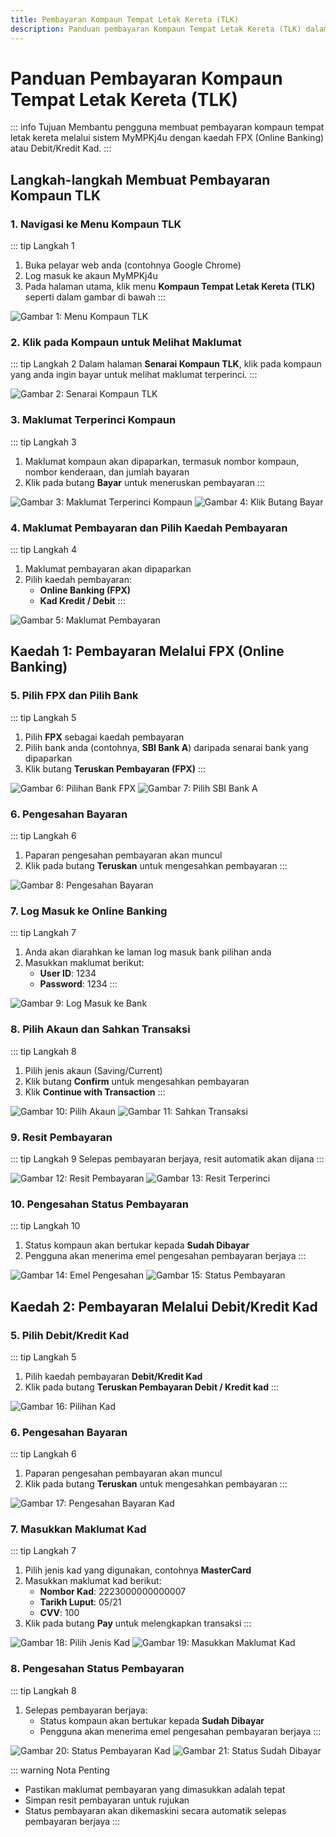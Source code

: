 ```yaml
---
title: Pembayaran Kompaun Tempat Letak Kereta (TLK)
description: Panduan pembayaran Kompaun Tempat Letak Kereta (TLK) dalam sistem MyMPKJ4u
---
```


# Panduan Pembayaran Kompaun Tempat Letak Kereta (TLK)

::: info Tujuan
Membantu pengguna membuat pembayaran kompaun tempat letak kereta melalui sistem MyMPKj4u dengan kaedah FPX (Online Banking) atau Debit/Kredit Kad.
:::

## Langkah-langkah Membuat Pembayaran Kompaun TLK

### 1. Navigasi ke Menu Kompaun TLK

::: tip Langkah 1
1. Buka pelayar web anda (contohnya Google Chrome)
2. Log masuk ke akaun MyMPKj4u
3. Pada halaman utama, klik menu **Kompaun Tempat Letak Kereta (TLK)** seperti dalam gambar di bawah
:::

![Gambar 1: Menu Kompaun TLK](./image/pembayaran-tempat-letak-kereta/image1.jpg)

### 2. Klik pada Kompaun untuk Melihat Maklumat

::: tip Langkah 2
Dalam halaman **Senarai Kompaun TLK**, klik pada kompaun yang anda ingin bayar untuk melihat maklumat terperinci.
:::

![Gambar 2: Senarai Kompaun TLK](./image/pembayaran-tempat-letak-kereta/image2.jpg)

### 3. Maklumat Terperinci Kompaun

::: tip Langkah 3
1. Maklumat kompaun akan dipaparkan, termasuk nombor kompaun, nombor kenderaan, dan jumlah bayaran
2. Klik pada butang **Bayar** untuk meneruskan pembayaran
:::

![Gambar 3: Maklumat Terperinci Kompaun](./image/pembayaran-tempat-letak-kereta/image3.jpg)
![Gambar 4: Klik Butang Bayar](./image/pembayaran-tempat-letak-kereta/image4.jpg)

### 4. Maklumat Pembayaran dan Pilih Kaedah Pembayaran

::: tip Langkah 4
1. Maklumat pembayaran akan dipaparkan
2. Pilih kaedah pembayaran:
   - **Online Banking (FPX)**
   - **Kad Kredit / Debit**
:::

![Gambar 5: Maklumat Pembayaran](./image/pembayaran-tempat-letak-kereta/image5.jpg)

## Kaedah 1: Pembayaran Melalui FPX (Online Banking)

### 5. Pilih FPX dan Pilih Bank

::: tip Langkah 5
1. Pilih **FPX** sebagai kaedah pembayaran
2. Pilih bank anda (contohnya, **SBI Bank A**) daripada senarai bank yang dipaparkan
3. Klik butang **Teruskan Pembayaran (FPX)**
:::

![Gambar 6: Pilihan Bank FPX](./image/pembayaran-tempat-letak-kereta/image5.jpg)
![Gambar 7: Pilih SBI Bank A](./image/pembayaran-tempat-letak-kereta/image6.jpg)

### 6. Pengesahan Bayaran

::: tip Langkah 6
1. Paparan pengesahan pembayaran akan muncul
2. Klik pada butang **Teruskan** untuk mengesahkan pembayaran
:::

![Gambar 8: Pengesahan Bayaran](./image/pembayaran-tempat-letak-kereta/image7.jpg)

### 7. Log Masuk ke Online Banking

::: tip Langkah 7
1. Anda akan diarahkan ke laman log masuk bank pilihan anda
2. Masukkan maklumat berikut:
   - **User ID**: 1234
   - **Password**: 1234
:::

![Gambar 9: Log Masuk ke Bank](./image/pembayaran-tempat-letak-kereta/image8.jpg)

### 8. Pilih Akaun dan Sahkan Transaksi

::: tip Langkah 8
1. Pilih jenis akaun (Saving/Current)
2. Klik butang **Confirm** untuk mengesahkan pembayaran
3. Klik **Continue with Transaction**
:::

![Gambar 10: Pilih Akaun](./image/pembayaran-tempat-letak-kereta/image9.jpg)
![Gambar 11: Sahkan Transaksi](./image/pembayaran-tempat-letak-kereta/image10.jpg)

### 9. Resit Pembayaran

::: tip Langkah 9
Selepas pembayaran berjaya, resit automatik akan dijana
:::

![Gambar 12: Resit Pembayaran](./image/pembayaran-tempat-letak-kereta/image11.jpg)
![Gambar 13: Resit Terperinci](./image/pembayaran-tempat-letak-kereta/image12.jpg)

### 10. Pengesahan Status Pembayaran

::: tip Langkah 10
1. Status kompaun akan bertukar kepada **Sudah Dibayar**
2. Pengguna akan menerima emel pengesahan pembayaran berjaya
:::

![Gambar 14: Emel Pengesahan](./image/pembayaran-tempat-letak-kereta/image13.jpg)
![Gambar 15: Status Pembayaran](./image/pembayaran-tempat-letak-kereta/image14.jpg)

## Kaedah 2: Pembayaran Melalui Debit/Kredit Kad

### 5. Pilih Debit/Kredit Kad

::: tip Langkah 5
1. Pilih kaedah pembayaran **Debit/Kredit Kad**
2. Klik pada butang **Teruskan Pembayaran Debit / Kredit kad**
:::

![Gambar 16: Pilihan Kad](./image/pembayaran-tempat-letak-kereta/image15.jpg)

### 6. Pengesahan Bayaran

::: tip Langkah 6
1. Paparan pengesahan pembayaran akan muncul
2. Klik pada butang **Teruskan** untuk mengesahkan pembayaran
:::

![Gambar 17: Pengesahan Bayaran Kad](./image/pembayaran-tempat-letak-kereta/image16.jpg)

### 7. Masukkan Maklumat Kad

::: tip Langkah 7
1. Pilih jenis kad yang digunakan, contohnya **MasterCard**
2. Masukkan maklumat kad berikut:
   - **Nombor Kad**: 2223000000000007
   - **Tarikh Luput**: 05/21
   - **CVV**: 100
3. Klik pada butang **Pay** untuk melengkapkan transaksi
:::

![Gambar 18: Pilih Jenis Kad](./image/pembayaran-tempat-letak-kereta/image17.jpg)
![Gambar 19: Masukkan Maklumat Kad](./image/pembayaran-tempat-letak-kereta/image18.jpg)

### 8. Pengesahan Status Pembayaran

::: tip Langkah 8
1. Selepas pembayaran berjaya:
   - Status kompaun akan bertukar kepada **Sudah Dibayar**
   - Pengguna akan menerima emel pengesahan pembayaran berjaya
:::

![Gambar 20: Status Pembayaran Kad](./image/pembayaran-tempat-letak-kereta/image19.jpg)
![Gambar 21: Status Sudah Dibayar](./image/pembayaran-tempat-letak-kereta/image20.jpg)

::: warning Nota Penting
- Pastikan maklumat pembayaran yang dimasukkan adalah tepat
- Simpan resit pembayaran untuk rujukan
- Status pembayaran akan dikemaskini secara automatik selepas pembayaran berjaya
::: 